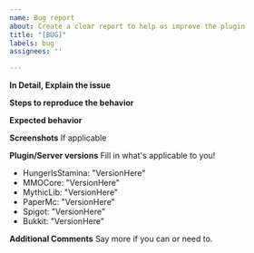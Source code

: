 ```yaml
---
name: Bug report
about: Create a clear report to help us improve the plugin
title: "[BUG]"
labels: bug
assignees: ''

---
```


**In Detail, Explain the issue**




**Steps to reproduce the behavior**




**Expected behavior**




**Screenshots**
If applicable




**Plugin/Server versions**
Fill in what's applicable to you!
 - HungerIsStamina:  "VersionHere" 
 - MMOCore:  "VersionHere" 
 - MythicLib:  "VersionHere" 
 - PaperMc:  "VersionHere" 
 - Spigot:  "VersionHere" 
 - Bukkit:  "VersionHere" 



**Additional Comments**
Say more if you can or need to.
